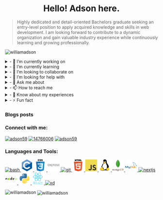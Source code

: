 <h1 align="center">Hello! Adson here.</h1>

> Highly dedicated and detail-oriented Bachelors graduate seeking an entry-level position to apply acquired knowledge and skills in web development. I am looking forward to contribute to a dynamic organization and gain valuable industry experience while continuously learning and growing professionally.


<p align="left"> <img src="https://komarev.com/ghpvc/?username=williamadson&label=Profile%20views&color=0e75b6&style=flat" alt="williamadson" /> </p>

<details>
<summary>- 🔭 I’m currently working on</summary>
  
  > <a href="#" target="blank">consultancy website</a>

</details>

<details>
<summary>- 🌱 I’m currently learning</summary>
  
  > pursueing M.S in Software Engineering.

</details>
<details>
<summary>- 👯 I’m looking to collaborate on</summary>
  
  > web development projects

  > networking labs

  > hackathons

  > open souce projects

</details>


<details>
<summary>- 🤝 I’m looking for help with</summary>
  
  >  functional testing
  
  >  cloud computing
 
  >  container technology

</details>

<details>
<summary>- 💬 Ask me about</summary>
  
  > full stack web development skills.

| Languages | Frameworks | Tools |
|---|---|---|
|     Javascript | TypeScript | Python |
|     NodeJS      |    React   | ExpressJs |
|     HTML       |    CSS     | Handlebars|
|     MySQL    |    Sequelize | Mongodb |
|     Pandas    |   Numpy   | Git |

</details>

<details>
<summary>- 📫 How to reach me</summary>
  
  > williambandawilly1@gmail.com
  
</details>

<details>
<summary>- 📄 Know about my experiences</summary>
  
|position|institute|department|
|---|---|---|
|Sep 2022 - Dec 2022|---|---|
|Office Intern|Zunyi Normal University|School of International Education|
  |Sep 2020 -Jun 2021|---|---|
|Network Administrator|Zunyi Normal University|School of Information Engineering|

### Projects worked on:
> web development projects

  > language companion

  | |technologies||
  |---|---|---|
  |nodejsjs|expressjs|mongodb|
  |handlebars|html|css|

  > wakwane-consultancy-frontend

  | |technologies||
  |---|---|---|
  |nextjs| react |typescript|
  |jsx|axios|css|

  > wgc-consulting-backend

  | |technologies||
  |---|---|---|
  |nodejs| expressjs |mysql|
  |sequelize|passportjs||
  

</details>

<details>
<summary>- ⚡ Fun fact</summary>
  
  > looking for highly enthusiastic people dedicated to making the internet a secure and safe environment.
  
</details>

### Blogs posts
<!-- BLOG-POST-LIST:START -->
<!-- BLOG-POST-LIST:END -->

<h3 align="left">Connect with me:</h3>
<p align="left">
<a href="https://dev.to/adson59" target="blank"><img align="center" src="https://raw.githubusercontent.com/rahuldkjain/github-profile-readme-generator/master/src/images/icons/Social/devto.svg" alt="adson59" height="30" width="40" /></a>
<a href="https://stackoverflow.com/users/14766006" target="blank"><img align="center" src="https://raw.githubusercontent.com/rahuldkjain/github-profile-readme-generator/master/src/images/icons/Social/stack-overflow.svg" alt="14766006" height="30" width="40" /></a>
<a href="https://www.leetcode.com/adson59" target="blank"><img align="center" src="https://raw.githubusercontent.com/rahuldkjain/github-profile-readme-generator/master/src/images/icons/Social/leet-code.svg" alt="adson59" height="30" width="40" /></a>
</p>

<h3 align="left">Languages and Tools:</h3>
<p align="left"> <a href="https://www.gnu.org/software/bash/" target="_blank" rel="noreferrer"> <img src="https://www.vectorlogo.zone/logos/gnu_bash/gnu_bash-icon.svg" alt="bash" width="40" height="40"/> </a> <a href="https://www.cprogramming.com/" target="_blank" rel="noreferrer"> <img src="https://raw.githubusercontent.com/devicons/devicon/master/icons/c/c-original.svg" alt="c" width="40" height="40"/> </a> <a href="https://www.w3schools.com/css/" target="_blank" rel="noreferrer"> <img src="https://raw.githubusercontent.com/devicons/devicon/master/icons/css3/css3-original-wordmark.svg" alt="css3" width="40" height="40"/> </a> <a href="https://expressjs.com" target="_blank" rel="noreferrer"> <img src="https://raw.githubusercontent.com/devicons/devicon/master/icons/express/express-original-wordmark.svg" alt="express" width="40" height="40"/> </a> <a href="https://git-scm.com/" target="_blank" rel="noreferrer"> <img src="https://www.vectorlogo.zone/logos/git-scm/git-scm-icon.svg" alt="git" width="40" height="40"/> </a> <a href="https://www.w3.org/html/" target="_blank" rel="noreferrer"> <img src="https://raw.githubusercontent.com/devicons/devicon/master/icons/html5/html5-original-wordmark.svg" alt="html5" width="40" height="40"/> </a> <a href="https://developer.mozilla.org/en-US/docs/Web/JavaScript" target="_blank" rel="noreferrer"> <img src="https://raw.githubusercontent.com/devicons/devicon/master/icons/javascript/javascript-original.svg" alt="javascript" width="40" height="40"/> </a> <a href="https://www.linux.org/" target="_blank" rel="noreferrer"> <img src="https://raw.githubusercontent.com/devicons/devicon/master/icons/linux/linux-original.svg" alt="linux" width="40" height="40"/> </a> <a href="https://www.mongodb.com/" target="_blank" rel="noreferrer"> <img src="https://raw.githubusercontent.com/devicons/devicon/master/icons/mongodb/mongodb-original-wordmark.svg" alt="mongodb" width="40" height="40"/> </a> <a href="https://www.mysql.com/" target="_blank" rel="noreferrer"> <img src="https://raw.githubusercontent.com/devicons/devicon/master/icons/mysql/mysql-original-wordmark.svg" alt="mysql" width="40" height="40"/> </a> <a href="https://nextjs.org/" target="_blank" rel="noreferrer"> <img src="https://cdn.worldvectorlogo.com/logos/nextjs-2.svg" alt="nextjs" width="40" height="40"/> </a> <a href="https://nodejs.org" target="_blank" rel="noreferrer"> <img src="https://raw.githubusercontent.com/devicons/devicon/master/icons/nodejs/nodejs-original-wordmark.svg" alt="nodejs" width="40" height="40"/> </a> <a href="https://www.python.org" target="_blank" rel="noreferrer"> <img src="https://raw.githubusercontent.com/devicons/devicon/master/icons/python/python-original.svg" alt="python" width="40" height="40"/> </a> <a href="https://reactjs.org/" target="_blank" rel="noreferrer"> <img src="https://raw.githubusercontent.com/devicons/devicon/master/icons/react/react-original-wordmark.svg" alt="react" width="40" height="40"/> </a> <a href="https://www.adobe.com/products/xd.html" target="_blank" rel="noreferrer"> <img src="https://cdn.worldvectorlogo.com/logos/adobe-xd.svg" alt="xd" width="40" height="40"/> </a> </p>

<p><img align="left" src="https://github-readme-stats.vercel.app/api/top-langs?username=williamadson&show_icons=true&locale=en&layout=compact" alt="williamadson" /></p>

<p>&nbsp;<img align="center" src="https://github-readme-stats.vercel.app/api?username=williamadson&show_icons=true&locale=en" alt="williamadson" /></p>
